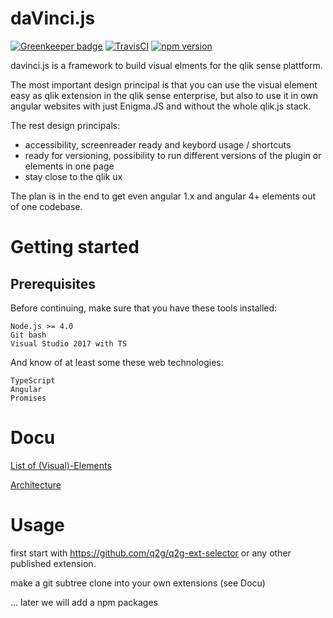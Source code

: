 # daVinci.js

[![Greenkeeper badge](https://badges.greenkeeper.io/q2g/daVinci.js.svg)](https://greenkeeper.io/)
[![TravisCI](https://travis-ci.org/q2g/daVinci.js.svg?branch=master)](https://travis-ci.org/q2g/daVinci.js)
[![npm version](https://badge.fury.io/js/davinci.js.svg)](https://badge.fury.io/js/davinci.js)

davinci.js is a framework to build visual elments for the qlik sense plattform.

The most important design principal is that you can use the visual element easy
as qlik extension in the qlik sense enterprise, but also to use it in own
angular websites with just Enigma.JS and without the whole qlik.js stack.

The rest design principals:
* accessibility, screenreader ready and keybord usage / shortcuts
* ready for versioning, possibility to run different versions of the plugin or elements
  in one page
* stay close to the qlik ux

The plan is in the end to get even angular 1.x and angular 4+ elements out
of one codebase.

# Getting started

## Prerequisites

Before continuing, make sure that you have these tools installed:

    Node.js >= 4.0
    Git bash
    Visual Studio 2017 with TS

And know of at least some these web technologies:

    TypeScript
    Angular
    Promises

# Docu

[List of (Visual)-Elements](docs/elements.md)

[Architecture](docs/architecture.md)

# Usage

first start with https://github.com/q2g/q2g-ext-selector or any other published extension.

make a git subtree clone into your own extensions (see Docu)

... later we will add a npm packages
